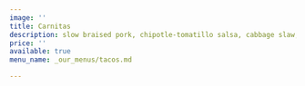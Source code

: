 ```yaml
---
image: ''
title: Carnitas
description: slow braised pork, chipotle-tomatillo salsa, cabbage slaw, baja crema
price: ''
available: true
menu_name: _our_menus/tacos.md

---
```

